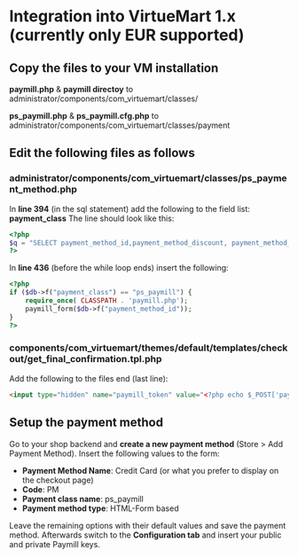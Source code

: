 # Integration into VirtueMart 1.x (currently only EUR supported)

## Copy the files to your VM installation

**paymill.php** & **paymill directoy** to
administrator/components/com_virtuemart/classes/

**ps_paymill.php** & **ps_paymill.cfg.php** to
administrator/components/com_virtuemart/classes/payment

## Edit the following files as follows

### administrator/components/com_virtuemart/classes/ps_payment_method.php

In **line 394** (in the sql statement) add the following to the field list: **payment_class**
The line should look like this:

```php
<?php
$q = "SELECT payment_method_id,payment_method_discount, payment_method_discount_is_percent, payment_method_name, payment_class from #__{vm}_payment_method WHERE ";
?>
```

In **line 436** (before the while loop ends) insert the following:

```php
<?php
if ($db->f("payment_class") == "ps_paymill") {
    require_once( CLASSPATH . 'paymill.php');
    paymill_form($db->f("payment_method_id"));
}
?>
```

### components/com_virtuemart/themes/default/templates/checkout/get_final_confirmation.tpl.php

Add the following to the files end (last line):

```html
<input type="hidden" name="paymill_token" value="<?php echo $_POST['paymill_token']; ?>" />
```

## Setup the payment method

Go to your shop backend and **create a new payment method** (Store > Add Payment Method). Insert the following values to the form:

* **Payment Method Name**: Credit Card (or what you prefer to display on the checkout page)
* **Code**: PM
* **Payment class name**: ps_paymill
* **Payment method type**: HTML-Form based

Leave the remaining options with their default values and save the payment method. Afterwards switch to the **Configuration tab** and insert your public and private Paymill keys. 